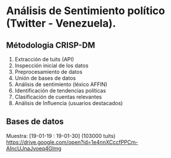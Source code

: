# Análisis de Sentimiento político (Twitter - Venezuela).
## Métodologia CRISP-DM

1) Extracción de tuits (API)
2) Inspección inicial de los datos
3) Preprocesamiento de datos
4) Unión de bases de datos 
5) Análisis de sentimiento (léxico AFFIN) 
6) Identificación de tendencias políticas 
7) Clasificación de cuentas relevantes
8) Análisis de Influencia (usuarios destacados)


## Bases de datos

Muestra: [19-01-19 : 19-01-30] (103000 tuits) 
https://drive.google.com/open?id=1e4nnXCccfPPCm-AIncUJnaJvoeq4GImg
